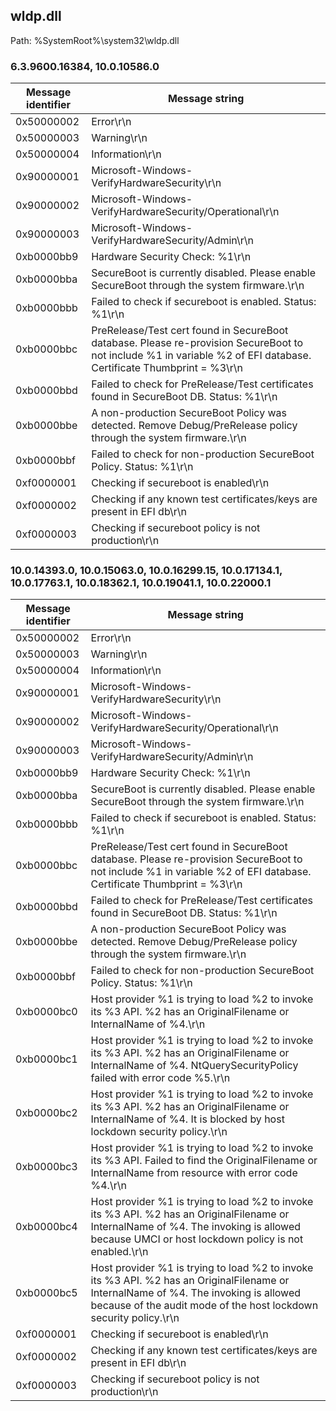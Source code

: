 ## wldp.dll

Path: %SystemRoot%\system32\wldp.dll

### 6.3.9600.16384, 10.0.10586.0

Message identifier | Message string
--- | ---
0x50000002 | Error\r\n
0x50000003 | Warning\r\n
0x50000004 | Information\r\n
0x90000001 | Microsoft-Windows-VerifyHardwareSecurity\r\n
0x90000002 | Microsoft-Windows-VerifyHardwareSecurity/Operational\r\n
0x90000003 | Microsoft-Windows-VerifyHardwareSecurity/Admin\r\n
0xb0000bb9 | Hardware Security Check: %1\r\n
0xb0000bba | SecureBoot is currently disabled. Please enable SecureBoot through the system firmware.\r\n
0xb0000bbb | Failed to check if secureboot is enabled. Status: %1\r\n
0xb0000bbc | PreRelease/Test cert found in SecureBoot database. Please re-provision SecureBoot to not include %1 in variable %2 of EFI database. Certificate Thumbprint = %3\r\n
0xb0000bbd | Failed to check for PreRelease/Test certificates found in SecureBoot DB. Status: %1\r\n
0xb0000bbe | A non-production SecureBoot Policy was detected. Remove Debug/PreRelease policy through the system firmware.\r\n
0xb0000bbf | Failed to check for non-production SecureBoot Policy. Status: %1\r\n
0xf0000001 | Checking if secureboot is enabled\r\n
0xf0000002 | Checking if any known test certificates/keys are present in EFI db\r\n
0xf0000003 | Checking if secureboot policy is not production\r\n

### 10.0.14393.0, 10.0.15063.0, 10.0.16299.15, 10.0.17134.1, 10.0.17763.1, 10.0.18362.1, 10.0.19041.1, 10.0.22000.1

Message identifier | Message string
--- | ---
0x50000002 | Error\r\n
0x50000003 | Warning\r\n
0x50000004 | Information\r\n
0x90000001 | Microsoft-Windows-VerifyHardwareSecurity\r\n
0x90000002 | Microsoft-Windows-VerifyHardwareSecurity/Operational\r\n
0x90000003 | Microsoft-Windows-VerifyHardwareSecurity/Admin\r\n
0xb0000bb9 | Hardware Security Check: %1\r\n
0xb0000bba | SecureBoot is currently disabled. Please enable SecureBoot through the system firmware.\r\n
0xb0000bbb | Failed to check if secureboot is enabled. Status: %1\r\n
0xb0000bbc | PreRelease/Test cert found in SecureBoot database. Please re-provision SecureBoot to not include %1 in variable %2 of EFI database. Certificate Thumbprint = %3\r\n
0xb0000bbd | Failed to check for PreRelease/Test certificates found in SecureBoot DB. Status: %1\r\n
0xb0000bbe | A non-production SecureBoot Policy was detected. Remove Debug/PreRelease policy through the system firmware.\r\n
0xb0000bbf | Failed to check for non-production SecureBoot Policy. Status: %1\r\n
0xb0000bc0 | Host provider %1 is trying to load %2 to invoke its %3 API. %2 has an OriginalFilename or InternalName of %4.\r\n
0xb0000bc1 | Host provider %1 is trying to load %2 to invoke its %3 API. %2 has an OriginalFilename or InternalName of %4. NtQuerySecurityPolicy failed with error code %5.\r\n
0xb0000bc2 | Host provider %1 is trying to load %2 to invoke its %3 API. %2 has an OriginalFilename or InternalName of %4. It is blocked by host lockdown security policy.\r\n
0xb0000bc3 | Host provider %1 is trying to load %2 to invoke its %3 API. Failed to find the OriginalFilename or InternalName from resource with error code %4.\r\n
0xb0000bc4 | Host provider %1 is trying to load %2 to invoke  its %3 API. %2 has an OriginalFilename or InternalName of %4. The invoking is allowed because UMCI or host lockdown policy is not enabled.\r\n
0xb0000bc5 | Host provider %1 is trying to load %2 to invoke its %3 API. %2 has an OriginalFilename or InternalName of %4. The invoking is allowed because of the audit mode of the host lockdown security policy.\r\n
0xf0000001 | Checking if secureboot is enabled\r\n
0xf0000002 | Checking if any known test certificates/keys are present in EFI db\r\n
0xf0000003 | Checking if secureboot policy is not production\r\n
